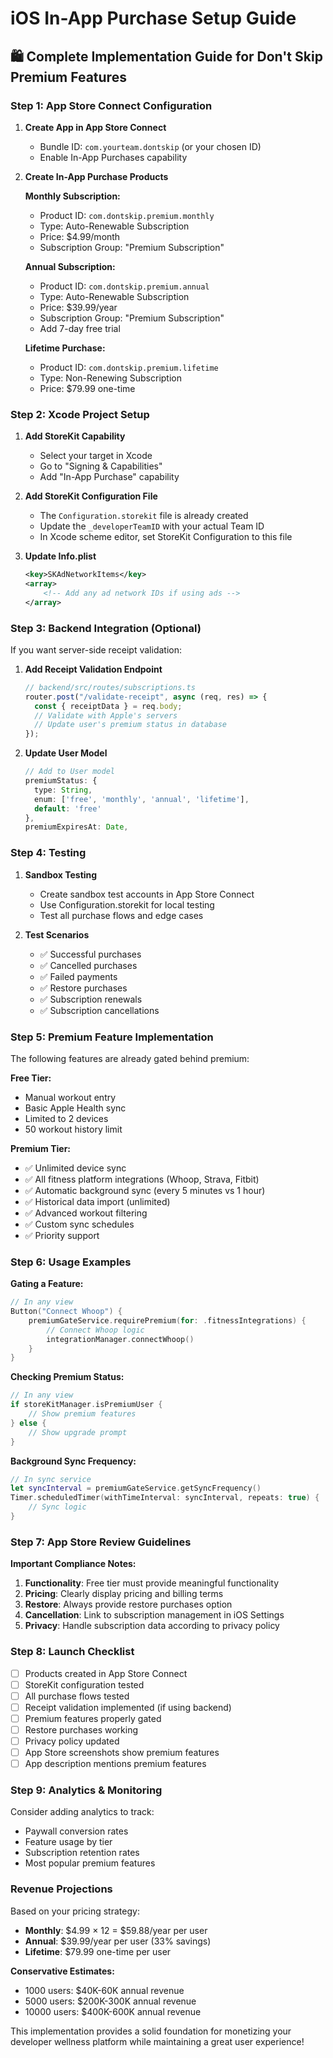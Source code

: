 # iOS In-App Purchase Setup Guide

## 🛍️ Complete Implementation Guide for Don't Skip Premium Features

### **Step 1: App Store Connect Configuration**

1. **Create App in App Store Connect**

   - Bundle ID: `com.yourteam.dontskip` (or your chosen ID)
   - Enable In-App Purchases capability

2. **Create In-App Purchase Products**

   **Monthly Subscription:**

   - Product ID: `com.dontskip.premium.monthly`
   - Type: Auto-Renewable Subscription
   - Price: $4.99/month
   - Subscription Group: "Premium Subscription"

   **Annual Subscription:**

   - Product ID: `com.dontskip.premium.annual`
   - Type: Auto-Renewable Subscription
   - Price: $39.99/year
   - Subscription Group: "Premium Subscription"
   - Add 7-day free trial

   **Lifetime Purchase:**

   - Product ID: `com.dontskip.premium.lifetime`
   - Type: Non-Renewing Subscription
   - Price: $79.99 one-time

### **Step 2: Xcode Project Setup**

1. **Add StoreKit Capability**

   - Select your target in Xcode
   - Go to "Signing & Capabilities"
   - Add "In-App Purchase" capability

2. **Add StoreKit Configuration File**

   - The `Configuration.storekit` file is already created
   - Update the `_developerTeamID` with your actual Team ID
   - In Xcode scheme editor, set StoreKit Configuration to this file

3. **Update Info.plist**
   ```xml
   <key>SKAdNetworkItems</key>
   <array>
       <!-- Add any ad network IDs if using ads -->
   </array>
   ```

### **Step 3: Backend Integration (Optional)**

If you want server-side receipt validation:

1. **Add Receipt Validation Endpoint**

   ```typescript
   // backend/src/routes/subscriptions.ts
   router.post("/validate-receipt", async (req, res) => {
     const { receiptData } = req.body;
     // Validate with Apple's servers
     // Update user's premium status in database
   });
   ```

2. **Update User Model**
   ```typescript
   // Add to User model
   premiumStatus: {
     type: String,
     enum: ['free', 'monthly', 'annual', 'lifetime'],
     default: 'free'
   },
   premiumExpiresAt: Date,
   ```

### **Step 4: Testing**

1. **Sandbox Testing**

   - Create sandbox test accounts in App Store Connect
   - Use Configuration.storekit for local testing
   - Test all purchase flows and edge cases

2. **Test Scenarios**
   - ✅ Successful purchases
   - ✅ Cancelled purchases
   - ✅ Failed payments
   - ✅ Restore purchases
   - ✅ Subscription renewals
   - ✅ Subscription cancellations

### **Step 5: Premium Feature Implementation**

The following features are already gated behind premium:

**Free Tier:**

- Manual workout entry
- Basic Apple Health sync
- Limited to 2 devices
- 50 workout history limit

**Premium Tier:**

- ✅ Unlimited device sync
- ✅ All fitness platform integrations (Whoop, Strava, Fitbit)
- ✅ Automatic background sync (every 5 minutes vs 1 hour)
- ✅ Historical data import (unlimited)
- ✅ Advanced workout filtering
- ✅ Custom sync schedules
- ✅ Priority support

### **Step 6: Usage Examples**

**Gating a Feature:**

```swift
// In any view
Button("Connect Whoop") {
    premiumGateService.requirePremium(for: .fitnessIntegrations) {
        // Connect Whoop logic
        integrationManager.connectWhoop()
    }
}
```

**Checking Premium Status:**

```swift
// In any view
if storeKitManager.isPremiumUser {
    // Show premium features
} else {
    // Show upgrade prompt
}
```

**Background Sync Frequency:**

```swift
// In sync service
let syncInterval = premiumGateService.getSyncFrequency()
Timer.scheduledTimer(withTimeInterval: syncInterval, repeats: true) {
    // Sync logic
}
```

### **Step 7: App Store Review Guidelines**

**Important Compliance Notes:**

1. **Functionality**: Free tier must provide meaningful functionality
2. **Pricing**: Clearly display pricing and billing terms
3. **Restore**: Always provide restore purchases option
4. **Cancellation**: Link to subscription management in iOS Settings
5. **Privacy**: Handle subscription data according to privacy policy

### **Step 8: Launch Checklist**

- [ ] Products created in App Store Connect
- [ ] StoreKit configuration tested
- [ ] All purchase flows tested
- [ ] Receipt validation implemented (if using backend)
- [ ] Premium features properly gated
- [ ] Restore purchases working
- [ ] Privacy policy updated
- [ ] App Store screenshots show premium features
- [ ] App description mentions premium features

### **Step 9: Analytics & Monitoring**

Consider adding analytics to track:

- Paywall conversion rates
- Feature usage by tier
- Subscription retention rates
- Most popular premium features

### **Revenue Projections**

Based on your pricing strategy:

- **Monthly**: $4.99 × 12 = $59.88/year per user
- **Annual**: $39.99/year per user (33% savings)
- **Lifetime**: $79.99 one-time per user

**Conservative Estimates:**

- 1000 users: $40K-60K annual revenue
- 5000 users: $200K-300K annual revenue
- 10000 users: $400K-600K annual revenue

This implementation provides a solid foundation for monetizing your developer wellness platform while maintaining a great user experience!
